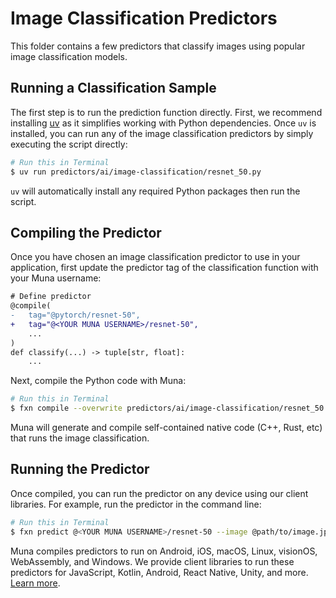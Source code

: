 # Image Classification Predictors
This folder contains a few predictors that classify images using popular image classification models.

## Running a Classification Sample
The first step is to run the prediction function directly. First, we recommend installing [uv](https://docs.astral.sh/uv/getting-started/installation/) as it simplifies working with Python dependencies. Once `uv` is installed, you can run 
any of the image classification predictors by simply executing the script directly:
```bash
# Run this in Terminal
$ uv run predictors/ai/image-classification/resnet_50.py
```

`uv` will automatically install any required Python packages then run the script.

## Compiling the Predictor
Once you have chosen an image classification predictor to use in your application, first update the predictor tag of the 
classification function with your Muna username:
```diff
# Define predictor
@compile(
-   tag="@pytorch/resnet-50",
+   tag="@<YOUR MUNA USERNAME>/resnet-50",
    ...
)
def classify(...) -> tuple[str, float]:
    ...
```

Next, compile the Python code with Muna:
```bash
# Run this in Terminal
$ fxn compile --overwrite predictors/ai/image-classification/resnet_50.py
```

Muna will generate and compile self-contained native code (C++, Rust, etc) that runs the image classification.

## Running the Predictor
Once compiled, you can run the predictor on any device using our client libraries. For example, run the predictor in 
the command line:
```bash
# Run this in Terminal
$ fxn predict @<YOUR MUNA USERNAME>/resnet-50 --image @path/to/image.jpg
```

Muna compiles predictors to run on Android, iOS, macOS, Linux, visionOS, WebAssembly, and Windows. We provide
client libraries to run these predictors for JavaScript, Kotlin, Android, React Native, Unity, and more.
[Learn more](https://docs.fxn.ai/predictions/create).